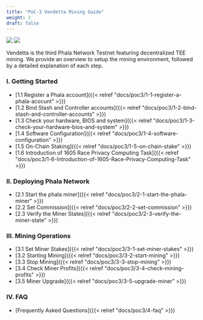 ```yaml
---
title: "PoC-3 Vendetta Mining Guide"
weight: 2
draft: false
---
```


[![](https://img.shields.io/discord/697726436211163147?label=Phala%20Discord)](https://discord.gg/zzhfUjU) [![](https://img.shields.io/badge/Join-Telegram-blue)](https://t.me/phalaminer)

Vendetta is the third Phala Network Testnet featuring decentralized TEE mining. We provide an overview to setup the mining environment, followed by a detailed explanation of each step.



### I. Getting Started

- [1.1 Register a Phala account]({{< relref "docs/poc3/1-1-register-a-phala-acocunt" >}})
- [1.2 Bind Stash and Controller accounts]({{< relref "docs/poc3/1-2-bind-stash-and-controller-accounts" >}})
- [1.3 Check your hardware, BIOS and system]({{< relref "docs/poc3/1-3-check-your-hardware-bios-and-system" >}})
- [1.4 Software Configuration]({{< relref "docs/poc3/1-4-software-configuration" >}})
- [1.5 On-Chain Staking]({{< relref "docs/poc3/1-5-on-chain-stake" >}})
- [1.6 Introduction of 1605 Race Privacy Computing Task]({{< relref "docs/poc3/1-6-Introduction-of-1605-Race-Privacy-Computing-Task" >}})

### II. Deploying Phala Network

- [2.1 Start the phala miner]({{< relref "docs/poc3/2-1-start-the-phala-miner" >}})
- [2.2 Set Commission]({{< relref "docs/poc3/2-2-set-commission" >}})
- [2.3 Verify the Miner States]({{< relref "docs/poc3/2-3-verify-the-miner-state" >}})

### III. Mining Operations

- [3.1 Set Miner Stakes]({{< relref "docs/poc3/3-1-set-miner-stakes" >}})
- [3.2 Starting Mining]({{< relref "docs/poc3/3-2-start-mining" >}})
- [3.3 Stop Mining]({{< relref "docs/poc3/3-3-stop-mining" >}})
- [3.4 Check Miner Profits]({{< relref "docs/poc3/3-4-check-mining-profits" >}})
- [3.5 Miner Upgrade]({{< relref "docs/poc3/3-5-upgrade-miner" >}})

### IV. FAQ

- [Frequently Asked Questions]({{< relref "docs/poc3/4-faq" >}})
